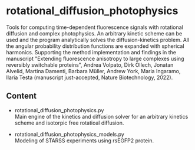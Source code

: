 # rotational_diffusion_photophysics
Tools for computing time-dependent fluorescence signals with rotational diffusion and complex photophysics.
An arbitrary kinetic scheme can be used and the program analytically solves the diffusion-kinetics problem. All the angular probability distribution functions are expanded with spherical harmonics. Supporting the method implementation and findings in the manuscript "Extending fluorescence anisotropy to large complexes
using reversibly switchable proteins", Andrea Volpato, Dirk Ollech, Jonatan Alvelid, Martina Damenti, Barbara Müller, Andrew York, Maria Ingaramo, Ilaria Testa (manuscript just-accepted, Nature Biotechnology, 2022).

## Content
- rotational_diffusion_photophysics.py  
Main engine of the kinetics and diffusion solver for an arbitrary kinetics scheme and isotorpic free rotatioal diffusion.

- rotational_diffusion_photophysics_models.py  
Modeling of STARSS experiments using rsEGFP2 protein.
